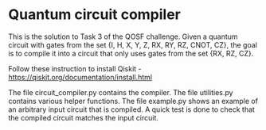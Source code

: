 # Quantum circuit compiler
This is the solution to Task 3 of the QOSF challenge. Given a quantum circuit with gates from the set {I, H, X, Y, Z, RX, RY, RZ, CNOT, CZ}, the goal is to compile it into a circuit that only uses gates from the set {RX, RZ, CZ}. 

Follow these instruction to install Qiskit - https://qiskit.org/documentation/install.html

The file circuit_compiler.py contains the compiler. The file utilities.py contains various helper functions. The file example.py shows an example of an arbitrary input circuit that is compiled. A quick test is done to check that the compiled circuit matches the input circuit.
